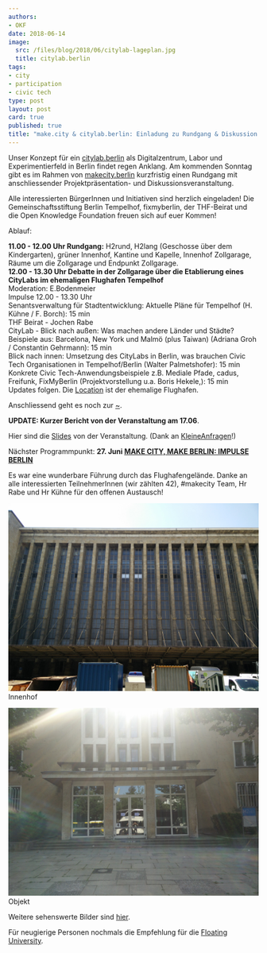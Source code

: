 ```yaml
---
authors: 
- OKF
date: 2018-06-14
image:
  src: /files/blog/2018/06/citylab-lageplan.jpg
  title: citylab.berlin
tags:
- city
- participation
- civic tech
type: post
layout: post
card: true
published: true
title: "make.city & citylab.berlin: Einladung zu Rundgang & Diskussion am 17. Juni" 
---
```

Unser Konzept für ein <a href="http://citylab.berlin">citylab.berlin</a> als Digitalzentrum, Labor und Experimentierfeld in Berlin findet regen Anklang. Am kommenden Sonntag gibt es im Rahmen von <a href="http://makecity.berlin">makecity.berlin</a> kurzfristig einen Rundgang mit anschliessender Projektpräsentation- und Diskussionsveranstaltung.

Alle interessierten BürgerInnen und Initiativen sind herzlich eingeladen! Die Gemeinschaftsstiftung Berlin Tempelhof, fixmyberlin, der THF-Beirat und die Open Knowledge Foundation freuen sich auf euer Kommen!

Ablauf:

<strong>11.00 - 12.00 Uhr Rundgang:</strong> H2rund, H2lang (Geschosse über dem Kindergarten), grüner Innenhof, Kantine und Kapelle, Innenhof Zollgarage, Räume um die Zollgarage und Endpunkt Zollgarage.<br>
<strong>12.00 - 13.30 Uhr Debatte in der Zollgarage über die Etablierung eines CityLabs im ehemaligen Flughafen Tempelhof</strong><br>
Moderation: E.Bodenmeier<br>
Impulse 12.00 - 13.30 Uhr<br>
Senantsverwaltung für Stadtentwicklung: Aktuelle Pläne für Tempelhof (H. Kühne / F. Borch): 15 min<br>
THF Beirat - Jochen Rabe<br>
CityLab - Blick nach außen: Was machen andere Länder und Städte? Beispiele aus: Barcelona, New York und Malmö (plus Taiwan) (Adriana Groh / Constantin Gehrmann): 15 min<br>
Blick nach innen: Umsetzung des CityLabs in Berlin, was brauchen Civic Tech Organisationen in Tempelhof/Berlin (Walter Palmetshofer): 15 min<br>
Konkrete Civic Tech-Anwendungsbeispiele z.B. Mediale Pfade, cadus, Freifunk, FixMyBerlin (Projektvorstellung u.a. Boris Hekele,): 15 min<br>
Updates folgen.
<a id="update"></a>
Die <a href="https://www.openstreetmap.org/relation/3133647#map=18/52.48375/13.38919">Location</a> ist der ehemalige Flughafen.

Anschliessend geht es noch zur [~](http://www.floatinguniversity.org/en/).



<b>UPDATE: Kurzer Bericht von der Veranstaltung am 17.06</b>. 

Hier sind die [Slides](https://docs.google.com/presentation/d/1zqa12hnGw_l95aHFg9jEltqVb7UMX9T6yO1XaK65G7g/edit#slide=id.p6) von der Veranstaltung. (Dank an [KleineAnfragen](https://kleineanfragen.de)!)

Nächster Programmpunkt:
<b>27. Juni [MAKE CITY, MAKE BERLIN: IMPULSE BERLIN](http://makecity.berlin/en/events/make-city-make-berlin-impulse-berlin/)</b>

Es war eine wunderbare Führung durch das Flughafengelände. 
Danke an alle interessierten TeilnehmerInnen (wir zählten 42), #makecity Team, Hr Rabe und Hr Kühne für den offenen Austausch! 

![Innenhof](/files/blog/2018/06/20180617_innenhof.jpg "Innenhof")Innenhof

![Objekt](/files/blog/2018/06/20180617-objektderbegierde.jpg "Objekt") Objekt

Weitere sehenswerte Bilder sind [hier](https://github.com/okfde/okfn.de/tree/master/files/blog/2018/06).


Für neugierige Personen nochmals die Empfehlung für die [Floating University](http://www.floatinguniversity.org/en/kalender/).
